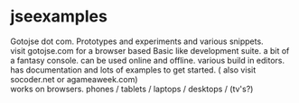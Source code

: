 # jseexamples
Gotojse dot com. Prototypes and experiments and various snippets.
<br>
visit gotojse.com for a browser based Basic like development suite. a bit of a fantasy console. can be used online and offline. various build in editors.
<br>
has documentation and lots of examples to get started. ( also visit socoder.net or agameaweek.com)
<br>
works on browsers. phones / tablets / laptops / desktops / (tv's?)
